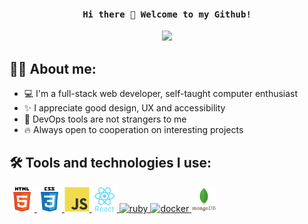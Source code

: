 <h4 align="center"><samp> Hi there 👋 Welcome to my Github! </samp></h4>

<p align="center">
  <img width="400" src="https://media.giphy.com/media/69gMFwmDe3JObveaeK/giphy.gif">
</p>


<h2 align="left"> 👩‍💻 About me: </h2>

* 💻 I'm a full-stack web developer, self-taught computer enthusiast
* ✨ I appreciate good design, UX and accessibility
* 🐳 DevOps tools are not strangers to me
* 🔥 Always open to cooperation on interesting projects

<h2 align="left"> 🛠️ Tools and technologies I use: </h2>
<p align="left">
    <a href="https://www.w3.org/html/" target="_blank"> <img src="https://raw.githubusercontent.com/devicons/devicon/master/icons/html5/html5-original-wordmark.svg" alt="html5" width="40" height="40"/> </a>
    <a href="https://www.w3schools.com/css/" target="_blank"> <img src="https://raw.githubusercontent.com/devicons/devicon/master/icons/css3/css3-original-wordmark.svg" alt="css3" width="40" height="40"/> </a>
    <a href="https://developer.mozilla.org/en-US/docs/Web/JavaScript" target="_blank"> <img src="https://raw.githubusercontent.com/devicons/devicon/master/icons/javascript/javascript-original.svg" alt="javascript" width="40" height="40"/> </a>
<a href="https://reactjs.org/" target="_blank"> <img src="https://raw.githubusercontent.com/devicons/devicon/master/icons/react/react-original-wordmark.svg" alt="react" width="40" height="40"/> </a>
    <a href="https://www.ruby-lang.org" target="_blank"> <img src="https://uxwing.com/wp-content/themes/uxwing/download/brands-and-social-media/ruby-programming-language-icon.png" alt="ruby" width="40" height="40"/> </a>
    <a href="https://www.docker.com" target="_blank"> <img src="https://www.docker.com/wp-content/uploads/2022/03/Moby-logo.png" alt="docker" width="40" height="40"/> </a>
    <a href="https://www.mongodb.com/" target="_blank"> <img src="https://raw.githubusercontent.com/devicons/devicon/master/icons/mongodb/mongodb-original-wordmark.svg" alt="mongodb" width="40" height="40"/> </a>
    </p>
    

 


<!---
J-emi/J-emi is a ✨ special ✨ repository because its `README.md` (this file) appears on your GitHub profile.
You can click the Preview link to take a look at your changes.
--->
